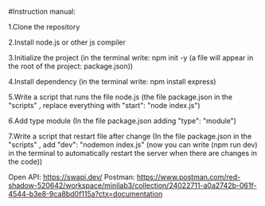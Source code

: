 #Instruction manual:

1.Clone the repository

2.Install node.js or other js compiler

3.Initialize the project (in the terminal write: npm init -y (a file will appear in the root of the project: package.json))

4.Install dependency (in the terminal write: npm install express)

5.Write a script that runs the file node.js (the file package.json in the "scripts" , replace everything with "start": "node index.js")

6.Add type module (In the file package.json adding "type": "module")

7.Write a script that restart file after change (In the file package.json in the "scripts" , add "dev": "nodemon index.js" (now you can write (npm run dev) in the terminal to automatically restart the server when there are changes in the code))

Open API: https://swapi.dev/
Postman: https://www.postman.com/red-shadow-520642/workspace/minilab3/collection/24022711-a0a2742b-061f-4544-b3e8-9ca8bd0f115a?ctx=documentation